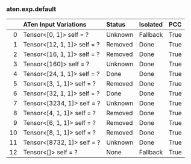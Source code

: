 ### aten.exp.default
|    | ATen Input Variations       | Status   | Isolated   | PCC   |
|---:|:----------------------------|:---------|:-----------|:------|
|  0 | Tensor<[0, 1]> self = ?     | Unknown  | Fallback   | True  |
|  1 | Tensor<[12, 1, 1]> self = ? | Removed  | Done       | True  |
|  2 | Tensor<[16, 1, 1]> self = ? | Removed  | Done       | True  |
|  3 | Tensor<[160]> self = ?      | Unknown  | Done       | True  |
|  4 | Tensor<[24, 1, 1]> self = ? | Done     | Done       | True  |
|  5 | Tensor<[3, 1, 1]> self = ?  | Removed  | Done       | True  |
|  6 | Tensor<[32, 1, 1]> self = ? | Done     | Done       | True  |
|  7 | Tensor<[3234, 1]> self = ?  | Unknown  | Done       | True  |
|  8 | Tensor<[4, 1, 1]> self = ?  | Removed  | Done       | True  |
|  9 | Tensor<[6, 1, 1]> self = ?  | Removed  | Done       | True  |
| 10 | Tensor<[8, 1, 1]> self = ?  | Removed  | Done       | True  |
| 11 | Tensor<[8732, 1]> self = ?  | Unknown  | Done       | True  |
| 12 | Tensor<[]> self = ?         | None     | Fallback   | True  |

